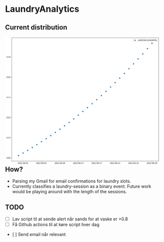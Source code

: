 # LaundryAnalytics
## Current distribution
<img src="current_predictions.png"
     alt="Markdown Monster icon"
     style="float: left; margin-right: 10px;" />

## How?
- Parsing my Gmail for email confirmations for laundry slots.
- Currently classifies a laundry-session as a binary event. Future work would be playing around with the length of the sessions. 

## TODO
- [ ] Lav script til at sende alert når sands for at vaske er >0.8
- [ ] Få Github actions til at køre script hver dag
- [ ] Send email når relevant
